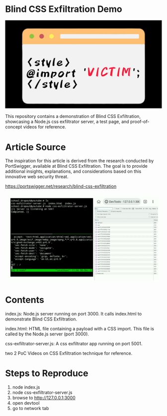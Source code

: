 # Blind CSS Exfiltration Demo

![](https://github.com/schooldropout1337/blindcss/blob/main/blindcss.jpg)

This repository contains a demonstration of Blind CSS Exfiltration, showcasing a Node.js css exfiltrator server, a test page, and proof-of-concept videos for reference.

# Article Source
The inspiration for this article is derived from the research conducted by PortSwigger, available at Blind CSS Exfiltration. The goal is to provide additional insights, explanations, and considerations based on this innovative web security threat.

https://portswigger.net/research/blind-css-exfiltration

![](https://github.com/schooldropout1337/blindcss/blob/main/blindcss.gif)

# Contents
index.js: Node.js server running on port 3000. It calls index.html to demonstrate Blind CSS Exfiltration.

index.html: HTML file containing a payload with a CSS import. This file is called by the Node.js server (port 3000).

css-exfiltrator-server.js: A css exfiltrator app running on port 5001.

two 2 PoC Videos on CSS Exfiltration technique for reference.

# Steps to Reproduce
1. node index.js
2. node css-exfiltrator-server.js
3. browse to http://127.0.0.1:3000
4. open devtool
5. go to network tab
